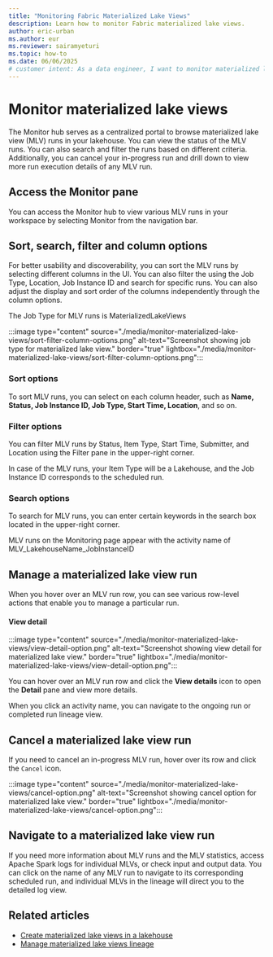 ```yaml
---
title: "Monitoring Fabric Materialized Lake Views"
description: Learn how to monitor Fabric materialized lake views.
author: eric-urban
ms.author: eur
ms.reviewer: sairamyeturi
ms.topic: how-to
ms.date: 06/06/2025
# customer intent: As a data engineer, I want to monitor materialized lake views in Microsoft Fabric so that I can track their status and manage their runs.
---
```


# Monitor materialized lake views

The Monitor hub serves as a centralized portal to browse materialized lake view (MLV) runs in your lakehouse. You can view the status of the MLV runs. You can also search and filter the runs based on different criteria. Additionally, you can cancel your in-progress run and drill down to view more run execution details of any MLV run.

## Access the Monitor pane

You can access the Monitor hub to view various MLV runs in your workspace by selecting Monitor from the navigation bar.
  
## Sort, search, filter and column options

For better usability and discoverability, you can sort the MLV runs by selecting different columns in the UI. You can also filter the using the Job Type, Location, Job Instance ID and search for specific runs. You can also adjust the display and sort order of the columns independently through the column options.

The Job Type for MLV runs is MaterializedLakeViews

:::image type="content" source="./media/monitor-materialized-lake-views/sort-filter-column-options.png" alt-text="Screenshot showing job type for materialized lake view." border="true" lightbox="./media/monitor-materialized-lake-views/sort-filter-column-options.png":::

### Sort options

To sort MLV runs, you can select on each column header, such as **Name, Status, Job Instance ID,  Job Type, Start Time, Location**, and so on.

### Filter options

You can filter MLV runs by Status, Item Type, Start Time, Submitter, and Location using the Filter pane in the upper-right corner.

In case of the MLV runs, your Item Type will be a Lakehouse, and the Job Instance ID corresponds to the scheduled run.

### Search options

To search for MLV runs, you can enter certain keywords in the search box located in the upper-right corner.

MLV runs on the Monitoring page appear with the activity name of MLV_LakehouseName_JobInstanceID

## Manage a materialized lake view run

When you hover over an MLV run row, you can see various row-level actions that enable you to manage a particular run.

#### View detail

:::image type="content" source="./media/monitor-materialized-lake-views/view-detail-option.png" alt-text="Screenshot showing view detail for materialized lake view." border="true" lightbox="./media/monitor-materialized-lake-views/view-detail-option.png":::

You can hover over an MLV run row and click the **View details** icon to open the **Detail** pane and view more details.

When you click an activity name, you can navigate to the ongoing run or completed run lineage view.

## Cancel a materialized lake view run

If you need to cancel an in-progress MLV run, hover over its row and click the `Cancel` icon.

:::image type="content" source="./media/monitor-materialized-lake-views/cancel-option.png" alt-text="Screenshot showing cancel option for materialized lake view." border="true" lightbox="./media/monitor-materialized-lake-views/cancel-option.png":::

## Navigate to a materialized lake view run

If you need more information about MLV runs and the MLV statistics, access Apache Spark logs for individual MLVs, or check input and output data. You can click on the name of any MLV run to navigate to its corresponding scheduled run, and individual MLVs in the lineage will direct you to the detailed log view.

## Related articles

* [Create materialized lake views in a lakehouse](./create-materialized-lake-view.md)
* [Manage materialized lake views lineage](./view-lineage.md)